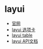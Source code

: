 # layui
+ [官网](http://www.layui.com/admin/pro/)
+ [layui 选项卡](layui-tab.md)
+ [layui table](layui-table.md)
+ [layui API文档](https://www.layui.com/doc/modules/layer.html)
